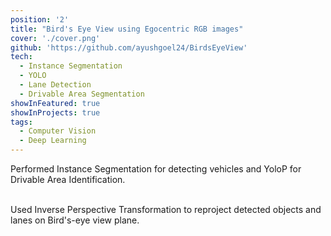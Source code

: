 ```yaml
---
position: '2'
title: "Bird's Eye View using Egocentric RGB images"
cover: './cover.png'
github: 'https://github.com/ayushgoel24/BirdsEyeView'
tech:
  - Instance Segmentation
  - YOLO
  - Lane Detection
  - Drivable Area Segmentation
showInFeatured: true
showInProjects: true
tags:
  - Computer Vision
  - Deep Learning
---
```


Performed Instance Segmentation for detecting vehicles and YoloP for Drivable Area Identification. <br><br>

Used Inverse Perspective Transformation to reproject detected objects and lanes on Bird's-eye view plane.
